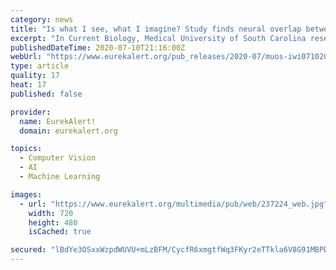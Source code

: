 ```yaml
---
category: news
title: "Is what I see, what I imagine? Study finds neural overlap between vision and imagination"
excerpt: "In Current Biology, Medical University of South Carolina researchers report the results of a study using artificial intelligence and human brain studies to compare brain areas involved in mental imagery and vision."
publishedDateTime: 2020-07-10T21:16:00Z
webUrl: "https://www.eurekalert.org/pub_releases/2020-07/muos-iwi071020.php"
type: article
quality: 17
heat: 17
published: false

provider:
  name: EurekAlert!
  domain: eurekalert.org

topics:
  - Computer Vision
  - AI
  - Machine Learning

images:
  - url: "https://www.eurekalert.org/multimedia/pub/web/237224_web.jpg"
    width: 720
    height: 480
    isCached: true

secured: "lBdYe3OSxxWzpdWUVU+mLzBFM/CycfR6xmgtfWq3FKyr2eTTkla6V8G91MBPDbBdlizNd8oo5OI+Xcp8EV0i8dEMNkZTq5ktQgLK6ELUvEhaQ5IWEyxF2wnjDQUwhxKYOAjvMK6IvJVcBaF2RV+WxNmALuZYdm96q9jcV+h+EmrON4UGrLrSxoXFmM6c2e7dS3WvkLUDI0QNZkIsc8+j6uL0vBh52H7+wbpZ2OVoumErcy646+JPXXfXETK17iNhIl45p0g8JtosZMHjDvL45b/8ZS6QQkYMj6jDVUJXdJnMK1aA2OhkC0dYflO1t7sUmsJR397opZ2yxxU94Q6I8A==;vaKHv7kYhyrWR2eDQgSYXw=="
---
```


